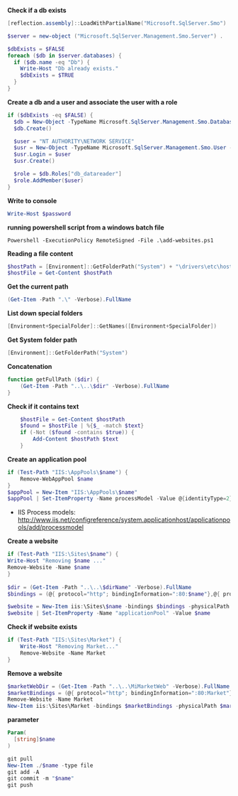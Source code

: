 **Check if a db exists**

```powershell
[reflection.assembly]::LoadWithPartialName("Microsoft.SqlServer.Smo")

$server = new-object ("Microsoft.SqlServer.Management.Smo.Server") .

$dbExists = $FALSE
foreach ($db in $server.databases) {
  if ($db.name -eq "Db") {
    Write-Host "Db already exists."
    $dbExists = $TRUE
  }
}

```

**Create a db and a user and associate the user with a role**
```powershell
if ($dbExists -eq $FALSE) {
  $db = New-Object -TypeName Microsoft.SqlServer.Management.Smo.Database -argumentlist $server, "Db"
  $db.Create()

  $user = "NT AUTHORITY\NETWORK SERVICE"
  $usr = New-Object -TypeName Microsoft.SqlServer.Management.Smo.User -argumentlist $db, $user
  $usr.Login = $user
  $usr.Create()

  $role = $db.Roles["db_datareader"]
  $role.AddMember($user)
}

```

**Write to console**
```powershell
Write-Host $password
```


**running powershell script from a windows batch file**
```
Powershell -ExecutionPolicy RemoteSigned -File .\add-websites.ps1
```

**Reading a file content**
```powershell
$hostPath = [Environment]::GetFolderPath("System") + "\drivers\etc\hosts"
$hostFile = Get-Content $hostPath
```

**Get the current path**
```powershell
(Get-Item -Path ".\" -Verbose).FullName
```

**List down special folders**
```powershell
[Environment+SpecialFolder]::GetNames([Environment+SpecialFolder])
```

**Get System folder path**
```powershell
[Environment]::GetFolderPath("System")
```

**Concatenation**
```powershell
function getFullPath ($dir) {
	(Get-Item -Path "..\..\$dir" -Verbose).FullName
}
```

**Check if it contains text**

```powershell
    $hostFile = Get-Content $hostPath
    $found = $hostFile | %{$_ -match $text}
    if (-Not ($found -contains $true)) {
        Add-Content $hostPath $text
    }
```

**Create an application pool**
```powershell
if (Test-Path "IIS:\AppPools\$name") {
    Remove-WebAppPool $name
}
$appPool = New-Item "IIS:\AppPools\$name"
$appPool | Set-ItemProperty -Name processModel -Value @{identityType=2}
```

* IIS Process models: http://www.iis.net/configreference/system.applicationhost/applicationpools/add/processmodel

**Create a website**
```powershell
if (Test-Path "IIS:\Sites\$name") {
Write-Host "Removing $name ..."
Remove-Website -Name $name
}
 
$dir = (Get-Item -Path "..\..\$dirName" -Verbose).FullName
$bindings = (@{ protocol="http"; bindingInformation=":80:$name"},@{ protocol="https"; bindingInformation=":443:$name"})

$website = New-Item iis:\Sites\$name -bindings $bindings -physicalPath $dir
$website | Set-ItemProperty -Name "applicationPool" -Value $name
```

**Check if website exists**
```powershell
if (Test-Path "IIS:\Sites\Market") {
	Write-Host "Removing Market..."
	Remove-Website -Name Market
}
```

**Remove a website**
```powershell
$marketWebDir = (Get-Item -Path "..\..\MiMarketWeb" -Verbose).FullName
$marketBindings = (@{ protocol="http"; bindingInformation=":80:Market"},@{ protocol="https"; bindingInformation=":443:Market"})
Remove-Website -Name Market
New-Item iis:\Sites\Market -bindings $marketBindings -physicalPath $marketWebDir
```

**parameter**

```powershell
Param(
  [string]$name
)

git pull
New-Item ./$name -type file
git add -A
git commit -m "$name"
git push
```
